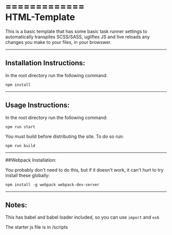 =============  
HTML-Template
=============

This is a basic template that has some basic task runner settings to automatically transpiles SCSS/SASS, uglifies JS and live reloads any changes you make to your files, in your browswer.

--------------------------
Installation Instructions:
--------------------------

In the root directory run the following command:
```
npm install
```

-------------------
Usage Instructions:
-------------------

In the root directory run the following command:
```
npm run start
```

You must build before distributing the site.
To do so run:
```
npm run build
```

----------------------------
##Webpack Installation:

You probably don't need to do this, but if it doesn't work, it can't hurt to try install these globally:

```
npm install -g webpack webpack-dev-server
```

------
Notes:
------

This has babel and babel loader included, so you can use `import` and `es6`

The starter js file is in /scripts